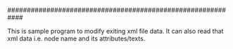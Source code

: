 ############################################################

This is sample program to modify exiting xml file data.
It can also read that xml data i.e. node name and its attributes/texts.
